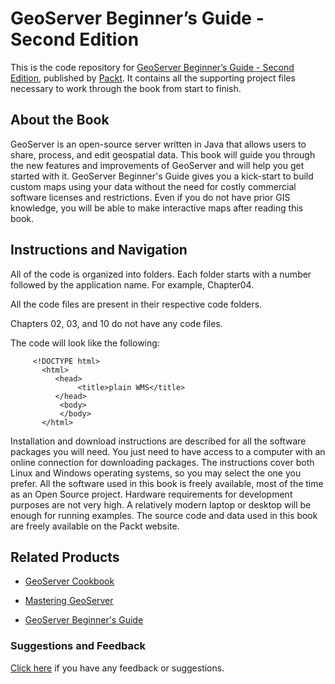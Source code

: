 # GeoServer Beginner’s Guide - Second Edition
This is the code repository for [GeoServer Beginner’s Guide - Second Edition](https://www.packtpub.com/application-development/geoserver-beginner’s-guide-second-edition?utm_source=github&utm_medium=repository&utm_campaign=9781788297370), published by [Packt](https://www.packtpub.com/?utm_source=github). It contains all the supporting project files necessary to work through the book from start to finish.
## About the Book
GeoServer is an open-source server written in Java that allows users to share, process, and edit geospatial data. This book will guide you through the new features and improvements of GeoServer and will help you get started with it. GeoServer Beginner's Guide gives you a kick-start to build custom maps using your data without the need for costly commercial software licenses and restrictions. Even if you do not have prior GIS knowledge, you will be able to make interactive maps after reading this book.


## Instructions and Navigation
All of the code is organized into folders. Each folder starts with a number followed by the application name. For example, Chapter04.

All the code files are present in their respective code folders.

Chapters 02, 03, and 10 do not have any code files.


The code will look like the following:
```
     <!DOCTYPE html> 
       <html> 
          <head> 
               <title>plain WMS</title> 
          </head> 
           <body> 
           </body> 
       </html>
```

Installation and download instructions are described for all the software packages you will need. You just need to have access to a computer with an online connection for downloading packages. The instructions cover both Linux and Windows operating systems, so you may select the one you prefer. All the software used in this book is freely available, most of the time as an Open Source project. Hardware requirements for development purposes are not very high. A relatively modern laptop or desktop will be enough for running examples. The source code and data used in this book are freely available on the Packt website.

## Related Products
* [GeoServer Cookbook](https://www.packtpub.com/application-development/geoserver-cookbook?utm_source=github&utm_medium=repository&utm_campaign=9781783289615)

* [Mastering GeoServer](https://www.packtpub.com/networking-and-servers/mastering-geoserver?utm_source=github&utm_medium=repository&utm_campaign=9781783287697)

* [GeoServer Beginner's Guide](https://www.packtpub.com/application-development/geoserver-beginner’s-guide?utm_source=github&utm_medium=repository&utm_campaign=9781849516686)

### Suggestions and Feedback
[Click here](https://docs.google.com/forms/d/e/1FAIpQLSe5qwunkGf6PUvzPirPDtuy1Du5Rlzew23UBp2S-P3wB-GcwQ/viewform) if you have any feedback or suggestions.
